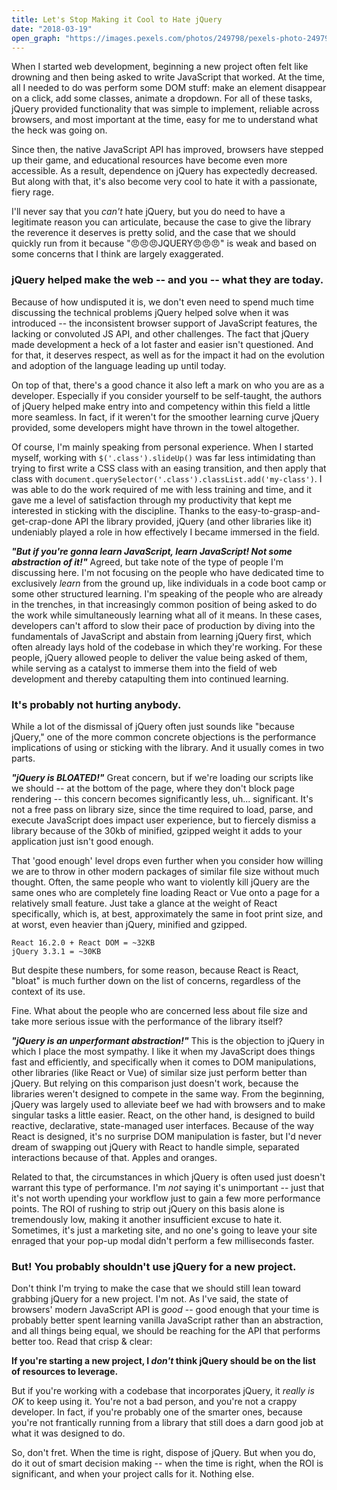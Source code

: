 ```yaml
---
title: Let's Stop Making it Cool to Hate jQuery
date: "2018-03-19"
open_graph: "https://images.pexels.com/photos/249798/pexels-photo-249798.png?w=1260&h=750&dpr=2&auto=compress&cs=tinysrgb"
---
```


When I started web development, beginning a new project often felt like drowning and then being asked to write JavaScript that worked. At the time, all I needed to do was perform some DOM stuff: make an element disappear on a click, add some classes, animate a dropdown. For all of these tasks, jQuery provided functionality that was simple to implement, reliable across browsers, and most important at the time, easy for me to understand what the heck was going on.

Since then, the native JavaScript API has improved, browsers have stepped up their game, and educational resources have become even more accessible. As a result, dependence on jQuery has expectedly decreased. But along with that, it's also become very cool to hate it with a passionate, fiery rage.

I'll never say that you _can't_ hate jQuery, but you do need to have a legitimate reason you can articulate, because the case to give the library the reverence it deserves is pretty solid, and the case that we should quickly run from it because "😠😠😠JQUERY😠😠😠" is weak and based on some concerns that I think are largely exaggerated.  

### jQuery helped make the web -- and you -- what they are today.

Because of how undisputed it is, we don't even need to spend much time discussing the technical problems jQuery helped solve when it was introduced -- the inconsistent browser support of JavaScript features, the lacking or convoluted JS API, and other challenges. The fact that jQuery made development a heck of a lot faster and easier isn't questioned. And for that, it deserves respect, as well as for the impact it had on the evolution and adoption of the language leading up until today.

On top of that, there's a good chance it also left a mark on who you are as a developer. Especially if you consider yourself to be self-taught, the authors of jQuery helped make entry into and competency within this field a little more seamless. In fact, if it weren't for the smoother learning curve jQuery provided, some developers might have thrown in the towel altogether.

Of course, I'm mainly speaking from personal experience. When I started myself, working with `$('.class').slideUp()` was far less intimidating than trying to first write a CSS class with an easing transition, and then apply that class with `document.querySelector('.class').classList.add('my-class')`. I was able to do the work required of me with less training and time, and it gave me a level of satisfaction through my productivity that kept me interested in sticking with the discipline. Thanks to the easy-to-grasp-and-get-crap-done API the library provided, jQuery (and other libraries like it) undeniably played a role in how effectively I became immersed in the field.

_**"But if you're gonna learn JavaScript, learn JavaScript! Not some abstraction of it!"**_ Agreed, but take note of the type of people I'm discussing here. I'm not focusing on the people who have dedicated time to exclusively _learn_ from the ground up, like individuals in a code boot camp or some other structured learning. I'm speaking of the people who are already in the trenches, in that increasingly common position of being asked to do the work while simultaneously learning what all of it means. In these cases, developers can't afford to slow their pace of production by diving into the fundamentals of JavaScript and abstain from learning jQuery first, which often already lays hold of the codebase in which they're working. For these people, jQuery allowed people to deliver the value being asked of them, while serving as a catalyst to immerse them into the field of web development and thereby catapulting them into continued learning.

### It's probably not hurting anybody.

While a lot of the dismissal of jQuery often just sounds like "because jQuery," one of the more common concrete objections is the performance implications of using or sticking with the library. And it usually comes in two parts. 

**_"jQuery is BLOATED!"_** Great concern, but if we're loading our scripts like we should -- at the bottom of the page, where they don't block page rendering -- this concern becomes significantly less, uh... significant. It's not a free pass on library size, since the time required to load, parse, and execute JavaScript does impact user experience, but to fiercely dismiss a library because of the 30kb of minified, gzipped weight it adds to your application just isn't good enough. 

That 'good enough' level drops even further when you consider how willing we are to throw in other modern packages of similar file size without much thought. Often, the same people who want to violently kill jQuery are the same ones who are completely fine loading React or Vue onto a page for a relatively small feature. Just take a glance at the weight of React specifically, which is, at best, approximately the same in foot print size, and at worst, even heavier than jQuery, minified and gzipped. 

```
React 16.2.0 + React DOM = ~32KB
jQuery 3.3.1 = ~30KB
```

But despite these numbers, for some reason, because React is React, "bloat" is much further down on the list of concerns, regardless of the context of its use.

Fine. What about the people who are concerned less about file size and take more serious issue with the performance of the library itself?

**_"jQuery is an unperformant abstraction!"_** This is the objection to jQuery in which I place the most sympathy. I like it when my JavaScript does things fast and efficiently, and specifically when it comes to DOM manipulations, other libraries (like React or Vue) of similar size just perform better than jQuery. But relying on this comparison just doesn't work, because the libraries weren't designed to compete in the same way. From the beginning, jQuery was largely used to alleviate beef we had with browsers and to make singular tasks a little easier. React, on the other hand, is designed to build reactive, declarative, state-managed user interfaces. Because of the way React is designed, it's no surprise DOM manipulation is faster, but I'd never dream of swapping out jQuery with React to handle simple, separated interactions because of that. Apples and oranges.

Related to that, the circumstances in which jQuery is often used just doesn't warrant this type of performance. I'm _not_ saying it's unimportant -- just that it's not worth upending your workflow just to gain a few more performance points. The ROI of rushing to strip out jQuery on this basis alone is tremendously low, making it another insufficient excuse to hate it. Sometimes, it's just a marketing site, and no one's going to leave your site enraged that your pop-up modal didn't perform a few milliseconds faster.

### But! You probably shouldn't use jQuery for a new project.

Don't think I'm trying to make the case that we should still lean toward grabbing jQuery for a new project. I'm not. As I've said, the state of browsers' modern JavaScript API is _good_ -- good enough that your time is probably better spent learning vanilla JavaScript rather than an abstraction, and all things being equal, we should be reaching for the API that performs better too. Read that crisp & clear:

**If you're starting a new project, I _don't_ think jQuery should be on the list of resources to leverage.**

But if you're working with a codebase that incorporates jQuery, it _really is OK_ to keep using it. You're not a bad person, and you're not a crappy developer. In fact, if you're probably one of the smarter ones, because you're not frantically running from a library that still does a darn good job at what it was designed to do.

So, don't fret. When the time is right, dispose of jQuery. But when you do, do it out of smart decision making -- when the time is right, when the ROI is significant, and when your project calls for it. Nothing else. 
